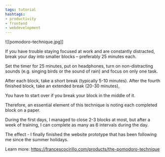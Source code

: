 ```yaml
---
tags: tutorial
hashtags:
- productivity
- frontend
- webdevelopment
---
```


![[pomodoro-technique.jpg]]

If you have trouble staying focused at work and are constantly distracted, break your day into smaller blocks – preferably 25 minutes each.

Set the timer for 25 minutes, put on headphones, turn on non-distracting sounds (e.g. singing birds or the sound of rain) and focus on only one task.

After each block, take a short break (typically 5-10 minutes). After the fourth finished block, take an extended break (20-30 minutes),

You have to start over if you break your block in the middle of it.

Therefore, an essential element of this technique is noting each completed block on a paper. 

During the first days, I managed to close 2-3 blocks at most, but after a week of training, I can complete as many as 6 intervals during the day.

The effect - I finally finished the website prototype that has been following me since the summer holidays.

Learn more: https://francescocirillo.com/products/the-pomodoro-technique